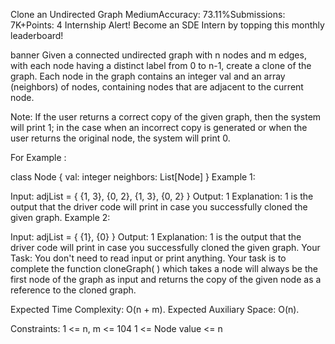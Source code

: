 Clone an Undirected Graph
MediumAccuracy: 73.11%Submissions: 7K+Points: 4
Internship Alert!
Become an SDE Intern by topping this monthly leaderboard! 

banner
Given a connected undirected graph with n nodes and m edges, with each node having a distinct label from 0 to n-1, create a clone of the graph. Each node in the graph contains an integer val and an array (neighbors) of nodes, containing nodes that are adjacent to the current node.

Note: If the user returns a correct copy of the given graph, then the system will print 1; in the case when an incorrect copy is generated or when the user returns the original node, the system will print 0.

For Example :    

class Node {
    val: integer
    neighbors: List[Node]
}
Example 1:

Input:
adjList = 
{
    {1, 3},
    {0, 2},
    {1, 3},
    {0, 2}
}
Output: 1
Explanation:
1 is the output that the driver code will print in case 
you successfully cloned the given graph.
Example 2:

Input:
adjList = 
{
    {1},
    {0}
}
Output: 1
Explanation: 
1 is the output that the driver code will print in case
you successfully cloned the given graph.
Your Task:
You don't need to read input or print anything. Your task is to complete the function cloneGraph( ) which takes a node will always be the first node of the graph as input and returns the copy of the given node as a reference to the cloned graph.

Expected Time Complexity: O(n + m).
Expected Auxiliary Space: O(n).

Constraints:
1 <= n, m <= 104
1 <= Node value <= n